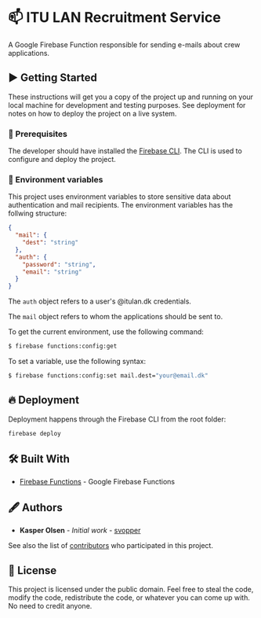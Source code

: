 # 📫 ITU LAN Recruitment Service

A Google Firebase Function responsible for sending e-mails about crew applications.

## ▶️ Getting Started

These instructions will get you a copy of the project up and running on your local machine for development and testing purposes. See deployment for notes on how to deploy the project on a live system.

### 🧰 Prerequisites

The developer should have installed the [Firebase CLI](https://firebase.google.com/docs/cli). The CLI is used to configure and deploy the project.

### 🔏 Environment variables

This project uses environment variables to store sensitive data about authentication and mail recipients. The environment variables has the follwing structure:

```json
{
  "mail": {
    "dest": "string"
  },
  "auth": {
    "password": "string",
    "email": "string"
  }
}
```

The `auth` object refers to a user's @itulan.dk credentials.

The `mail` object refers to whom the applications should be sent to.

To get the current environment, use the following command:

```bash
$ firebase functions:config:get
```

To set a variable, use the following syntax:

```bash
$ firebase functions:config:set mail.dest="your@email.dk"
```

## 🔥 Deployment

Deployment happens through the Firebase CLI from the root folder:

```bash
firebase deploy
```

## 🛠 Built With

- [Firebase Functions](https://firebase.google.com/) - Google Firebase Functions

## 🖋 Authors

- **Kasper Olsen** - _Initial work_ - [svopper](https://github.com/svopper)

See also the list of [contributors](https://github.com/svopper/itulan.dk_mailservice/contributors) who participated in this project.

## 📝 License

This project is licensed under the public domain. Feel free to steal the code, modify the code, redistribute the code, or whatever you can come up with. No need to credit anyone.
